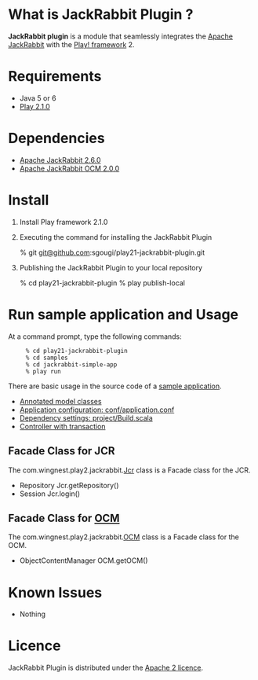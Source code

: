 What is JackRabbit Plugin ?
============

**JackRabbit plugin** is a module that seamlessly integrates the [Apache JackRabbit](http://jackrabbit.apache.org/) with  the [Play! framework](http://www.playframework.org/) 2. 

Requirements
=========

* Java 5 or 6
* [Play 2.1.0](http://www.playframework.com/)

Dependencies
============

* [Apache JackRabbit 2.6.0](http://jackrabbit.apache.org/)
* [Apache JackRabbit OCM 2.0.0](http://jackrabbit.apache.org/object-content-mapping.html)

Install
====

  1)  Install Play framework 2.1.0
  
  2)  Executing the command for installing the JackRabbit Plugin
               
         % git git@github.com:sgougi/play21-jackrabbit-plugin.git
         
  3)  Publishing the JackRabbit Plugin to your local repository

         % cd play21-jackrabbit-plugin
         % play publish-local


Run sample application and Usage
=======================

At a command prompt, type the following commands:

         % cd play21-jackrabbit-plugin
         % cd samples
         % cd jackrabbit-simple-app
         % play run

There are basic usage in the source code of a [sample application](samples). 

* [Annotated model classes](samples/jackrabbit-simple-app/app/models)
* [Application configuration: conf/application.conf](samples/jackrabbit-simple-app/conf/application.conf)
* [Dependency settings: project/Build.scala](samples/jackrabbit-simple-app/project/Build.scala)  
* [Controller with transaction](samples/jackrabbit-simple-app/app/controllers/Application.java)

## Facade Class for JCR

The com.wingnest.play2.jackrabbit.[Jcr](app/com/wingnest/play2/jackrabbit/Jcr.java) class is a Facade class for the JCR.

* Repository Jcr.getRepository()
* Session Jcr.login()

## Facade Class for [OCM](http://jackrabbit.apache.org/object-content-mapping.html)

The com.wingnest.play2.jackrabbit.[OCM](app/com/wingnest/play2/jackrabbit/OCM.java) class is a Facade class for the OCM.

* ObjectContentManager OCM.getOCM()

Known Issues
=============
* Nothing

Licence
========
JackRabbit Plugin is distributed under the [Apache 2 licence](http://www.apache.org/licenses/LICENSE-2.0.html).

